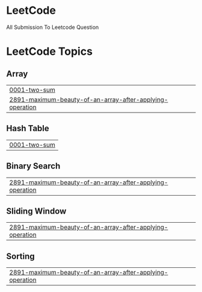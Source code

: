 # LeetCode
All Submission To Leetcode Question

<!---LeetCode Topics Start-->
# LeetCode Topics
## Array
|  |
| ------- |
| [0001-two-sum](https://github.com/25niranjan/LeetCode/tree/master/0001-two-sum) |
| [2891-maximum-beauty-of-an-array-after-applying-operation](https://github.com/25niranjan/LeetCode/tree/master/2891-maximum-beauty-of-an-array-after-applying-operation) |
## Hash Table
|  |
| ------- |
| [0001-two-sum](https://github.com/25niranjan/LeetCode/tree/master/0001-two-sum) |
## Binary Search
|  |
| ------- |
| [2891-maximum-beauty-of-an-array-after-applying-operation](https://github.com/25niranjan/LeetCode/tree/master/2891-maximum-beauty-of-an-array-after-applying-operation) |
## Sliding Window
|  |
| ------- |
| [2891-maximum-beauty-of-an-array-after-applying-operation](https://github.com/25niranjan/LeetCode/tree/master/2891-maximum-beauty-of-an-array-after-applying-operation) |
## Sorting
|  |
| ------- |
| [2891-maximum-beauty-of-an-array-after-applying-operation](https://github.com/25niranjan/LeetCode/tree/master/2891-maximum-beauty-of-an-array-after-applying-operation) |
<!---LeetCode Topics End-->